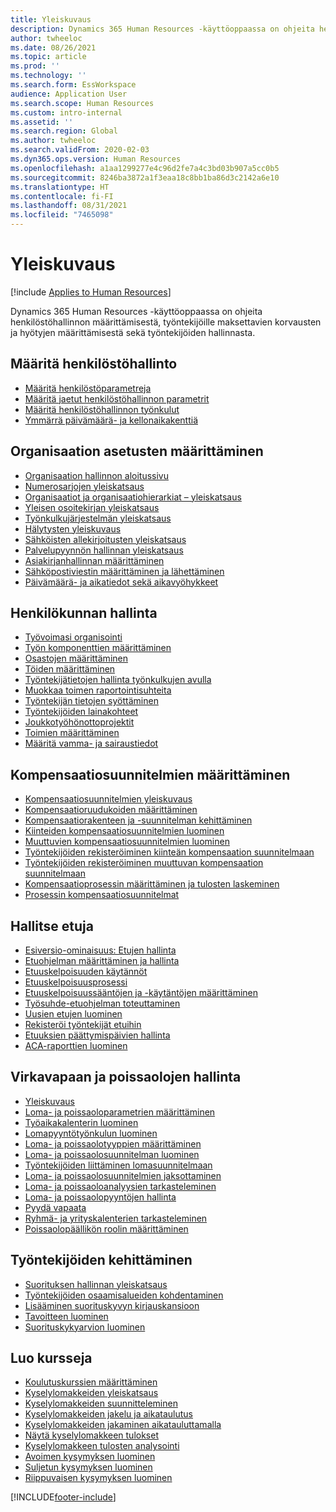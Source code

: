 ```yaml
---
title: Yleiskuvaus
description: Dynamics 365 Human Resources -käyttöoppaassa on ohjeita henkilöstöhallinnon määrittämisestä, työntekijöille maksettavien korvausten ja hyötyjen määrittämisestä sekä työntekijöiden hallinnasta.
author: twheeloc
ms.date: 08/26/2021
ms.topic: article
ms.prod: ''
ms.technology: ''
ms.search.form: EssWorkspace
audience: Application User
ms.search.scope: Human Resources
ms.custom: intro-internal
ms.assetid: ''
ms.search.region: Global
ms.author: twheeloc
ms.search.validFrom: 2020-02-03
ms.dyn365.ops.version: Human Resources
ms.openlocfilehash: a1aa1299277e4c96d2fe7a4c3bd03b907a5cc0b5
ms.sourcegitcommit: 8246ba3872a1f3eaa18c8bb1ba86d3c2142a6e10
ms.translationtype: HT
ms.contentlocale: fi-FI
ms.lasthandoff: 08/31/2021
ms.locfileid: "7465098"
---
```

# <a name="overview"></a>Yleiskuvaus

[!include [Applies to Human Resources](../includes/applies-to-hr.md)]

Dynamics 365 Human Resources -käyttöoppaassa on ohjeita henkilöstöhallinnon määrittämisestä, työntekijöille maksettavien korvausten ja hyötyjen määrittämisestä sekä työntekijöiden hallinnasta.

## <a name="set-up-human-resources"></a>Määritä henkilöstöhallinto

  - [Määritä henkilöstöparametreja](hr-setup-parameters.md)</br>
  - [Määritä jaetut henkilöstöhallinnon parametrit](hr-setup-shared-parameters.md)</br>
  - [Määritä henkilöstöhallinnon työnkulut](./hr-workflow-manage-employee-information.md)</br>
  - [Ymmärrä päivämäärä- ja kellonaikakenttiä](hr-setup-date-time-fields.md)</br>

## <a name="configure-organization-settings"></a>Organisaation asetusten määrittäminen

  - [Organisaation hallinnon aloitussivu](../fin-ops-core/fin-ops/organization-administration/organization-administration-home-page.md?toc=/dynamics365/human-resources/toc.json)</br>
  - [Numerosarjojen yleiskatsaus](../fin-ops-core/fin-ops/organization-administration/number-sequence-overview.md?toc=/dynamics365/human-resources/toc.json)</br>
 - [Organisaatiot ja organisaatiohierarkiat – yleiskatsaus](../fin-ops-core/fin-ops/organization-administration/organizations-organizational-hierarchies.md?toc=/dynamics365/human-resources/toc.json)</br>
 - [Yleisen osoitekirjan yleiskatsaus](../fin-ops-core/fin-ops/organization-administration/overview-global-address-book.md?toc=/dynamics365/human-resources/toc.json)</br>
 - [Työnkulkujärjestelmän yleiskatsaus](../fin-ops-core/fin-ops/organization-administration/overview-workflow-system.md?toc=/dynamics365/human-resources/toc.json)</br>
 - [Hälytysten yleiskuvaus](../fin-ops-core/fin-ops/get-started/alerts-overview.md?toc=/dynamics365/human-resources/toc.json)</br>
 - [Sähköisten allekirjoitusten yleiskatsaus](../fin-ops-core/fin-ops/organization-administration/electronic-signature-overview.md?toc=/dynamics365/human-resources/toc.json)</br>
 - [Palvelupyynnön hallinnan yleiskatsaus](../fin-ops-core/fin-ops/organization-administration/cases.md?toc=/dynamics365/human-resources/toc.json)</br>
 - [Asiakirjanhallinnan määrittäminen](../fin-ops-core/fin-ops/organization-administration/configure-document-management.md?toc=/dynamics365/human-resources/toc.json)</br>
 - [Sähköpostiviestin määrittäminen ja lähettäminen](../fin-ops-core/fin-ops/organization-administration/configure-email.md?toc=/dynamics365/human-resources/toc.json)</br>
 - [Päivämäärä- ja aikatiedot sekä aikavyöhykkeet](../fin-ops-core/fin-ops/organization-administration/date-time-zones.md?toc=/dynamics365/human-resources/toc.json)</br>

## <a name="manage-personnel"></a>Henkilökunnan hallinta

 - [Työvoimasi organisointi](hr-personnel-departments-jobs-positions.md)</br>
 - [Työn komponenttien määrittäminen](hr-personnel-jobs.md)</br>
 - [Osastojen määrittäminen](hr-personnel-define-departments.md)</br>
 - [Töiden määrittäminen](hr-personnel-define-jobs.md)</br>
 - [Työntekijätietojen hallinta työnkulkujen avulla](hr-workflow-manage-employee-information.md)</br>
 - [Muokkaa toimen raportointisuhteita](hr-personnel-modify-reporting-relationships-position.md)</br>
 - [Työntekijän tietojen syöttäminen](hr-personnel-enter-worker-information.md)</br>
 - [Työntekijöiden lainakohteet](hr-personnel-loan-item-worker.md)</br>
 - [Joukkotyöhönottoprojektit](hr-personnel-mass-hire-projects.md)</br>
 - [Toimien määrittäminen](hr-personnel-set-up-positions.md)</br>
 - [Määritä vamma- ja sairaustiedot](hr-personnel-set-up-injury-illness-information.md)</br>

## <a name="set-up-compensation-plans"></a>Kompensaatiosuunnitelmien määrittäminen

 - [Kompensaatiosuunnitelmien yleiskuvaus](hr-compensation-overview.md)</br>
 - [Kompensaatioruudukoiden määrittäminen](hr-compensation-grids.md)</br>
 - [Kompensaatiorakenteen ja -suunnitelman kehittäminen](hr-compensation-structure.md)</br>
 - [Kiinteiden kompensaatiosuunnitelmien luominen](hr-compensation-fixed-plans.md)</br>
 - [Muuttuvien kompensaatiosuunnitelmien luominen](hr-compensation-variable-plans.md)</br>
 - [Työntekijöiden rekisteröiminen kiinteän kompensaation suunnitelmaan](hr-compensation-enroll-employees-fixed.md)</br>
 - [Työntekijöiden rekisteröiminen muuttuvan kompensaation suunnitelmaan](hr-compensation-enroll-employees-variable.md)</br>
 - [Kompensaatioprosessin määrittäminen ja tulosten laskeminen](hr-compensation-define-process.md)</br>
 - [Prosessin kompensaatiosuunnitelmat](hr-compensation-process.md)</br>

## <a name="manage-benefits"></a>Hallitse etuja

 - [Esiversio-ominaisuus: Etujen hallinta](hr-benefits-management-overview.md)</br>
 - [Etuohjelman määrittäminen ja hallinta](hr-benefits-manage-program.md)</br>
 - [Etuuskelpoisuuden käytännöt](hr-benefits-eligibility-policies.md)</br>
 - [Etuuskelpoisuusprosessi](hr-benefits-eligibility-process.md)</br>
 - [Etuuskelpoisuussääntöjen ja -käytäntöjen määrittäminen](hr-benefits-define-eligibility-rules.md)</br>
 - [Työsuhde-etuohjelman toteuttaminen](hr-benefits-deliver-employee-benefits-program.md)</br>
 - [Uusien etujen luominen](hr-benefits-create.md)</br>
 - [Rekisteröi työntekijät etuihin](hr-benefits-enroll-workers.md)</br>
 - [Etuuksien päättymispäivien hallinta](hr-benefits-expiration-dates.md)</br>
 - [ACA-raporttien luominen](hr-benefits-aca-reports.md)</br>

## <a name="manage-leave-and-absence"></a>Virkavapaan ja poissaolojen hallinta

 - [Yleiskuvaus](hr-leave-and-absence-overview.md)</br>
 - [Loma- ja poissaoloparametrien määrittäminen](hr-leave-and-absence-parameters.md)</br>
 - [Työaikakalenterin luominen](hr-leave-and-absence-working-time-calendar.md)</br>
 - [Lomapyyntötyönkulun luominen](hr-leave-and-absence-workflow.md)</br>
 - [Loma- ja poissaolotyyppien määrittäminen](hr-leave-and-absence-types.md)</br>
 - [Loma- ja poissaolosuunnitelman luominen](hr-leave-and-absence-plans.md)</br>
 - [Työntekijöiden liittäminen lomasuunnitelmaan](hr-leave-and-absence-enroll.md)</br>
 - [Loma- ja poissaolosuunnitelmien jaksottaminen](hr-leave-and-absence-accrue.md)</br>
 - [Loma- ja poissaoloanalyysien tarkasteleminen](hr-leave-and-absence-analytics.md)</br>
 - [Loma- ja poissaolopyyntöjen hallinta](hr-employee-self-service-manage-requests.md)</br>
 - [Pyydä vapaata](hr-employee-self-service-request-time-off.md)</br>
 - [Ryhmä- ja yrityskalenterien tarkasteleminen](hr-employee-self-service-calendar.md)</br>
 - [Poissaolopäällikön roolin määrittäminen](hr-configure-absence-manager.md)</br>

## <a name="develop-employees"></a>Työntekijöiden kehittäminen

 - [Suorituksen hallinnan yleiskatsaus](hr-develop-performance-management-overview.md)</br>
 - [Työntekijöiden osaamisalueiden kohdentaminen](hr-develop-skills.md)</br>
 - [Lisääminen suorituskyvyn kirjauskansioon](hr-develop-add-performance-journal.md)</br>
 - [Tavoitteen luominen](hr-develop-create-goal.md)</br>
 - [Suorituskykyarvion luominen](hr-develop-create-performance-review.md)</br>

## <a name="create-courses"></a>Luo kursseja

 - [Koulutuskurssien määrittäminen](hr-learning-courses.md)</br>
 - [Kyselylomakkeiden yleiskatsaus](hr-learning-questionnaires.md)</br>
 - [Kyselylomakkeiden suunnitteleminen](hr-learning-design-questionnaires.md)</br>
 - [Kyselylomakkeiden jakelu ja aikataulutus](hr-learning-distribute-questionnaires.md)</br>
 - [Kyselylomakkeiden jakaminen aikatauluttamalla](hr-learning-distribute-questionnaires-scheduling.md)</br>
 - [Näytä kyselylomakkeen tulokset](hr-learning-evaluate-questionnaire-results.md)</br>
 - [Kyselylomakkeen tulosten analysointi](hr-learning-analyze-questionnaire-results.md)</br>
 - [Avoimen kysymyksen luominen](hr-learning-create-open-ended-question.md)</br>
 - [Suljetun kysymyksen luominen](hr-learning-create-closed-ended-question.md)</br>
 - [Riippuvaisen kysymyksen luominen](hr-learning-depending-question.md)</br>





[!INCLUDE[footer-include](../includes/footer-banner.md)]
